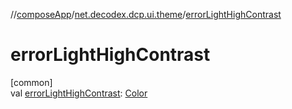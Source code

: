 //[composeApp](../../index.md)/[net.decodex.dcp.ui.theme](index.md)/[errorLightHighContrast](error-light-high-contrast.md)

# errorLightHighContrast

[common]\
val [errorLightHighContrast](error-light-high-contrast.md): [Color](https://developer.android.com/reference/kotlin/androidx/compose/ui/graphics/Color.html)

